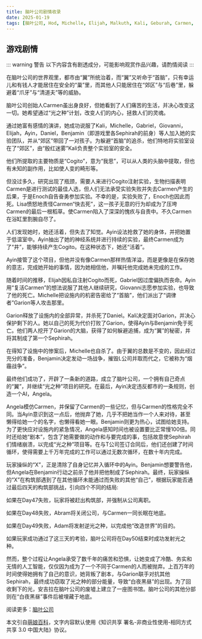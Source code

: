 ```yaml
---
title: 脑叶公司剧情收录
date: 2025-01-19
tags: [脑叶公司, Hod, Michelle, Elijah, Malkuth, Kali, Geburah, Carmen, Yesod, Gabriel, Giovanni, Netzach, Daniel, Chesed, Benjamin, Hokma, Garion, Binah, Ayin, X, 主管]
---
```


## 游戏剧情

::: warning 警告
以下内容含有剧透成分，可能影响观赏作品兴趣，请酌情阅读
:::

在脑叶公司的世界观里，都市由“翼”所统治着，而“翼”又听命于“首脑”，只有幸运儿和有钱人才能居住在安全的“巢”里，而其他人只能居住在“郊区”与“后巷”里，躲避着“爪牙”与“清道夫”等的威胁。

脑叶公司创始人Carmen虽出身良好，但她看到了人们痛苦的生活，并决心改变这一切。她希望通过“光之种”计划，改变人们的内心，拯救人们的灵魂。

通过她富有感情的演讲，她成功说服了Kali，Michelle，Gabriel，Giovanni，Elijah，Ayin，Daniel，Benjamin（即游戏里各Sephirah的前身）等人加入她的实验团队，并从“郊区”带回了一对孩子。为躲避“首脑”的追杀，他们特地将实验室设在了“郊区”，由“殷红迷雾”Kali负责整个实验室的安全。

他们所提取的主要物质是“Cogito”，意为“我思”，可以从人类的头脑中提取，但也有未知的副作用，比如使人变的畸形等。

但没过多久，研究出现了瓶颈，需要人来进行Cogito注射实验，生物扫描表明Carmen是进行测试的最佳人选，但人们无法承受实验失败并失去Carmen产生的后果，于是Enoch自告奋勇参加实验。不幸的是，实验失败了，Enoch也因此而死。Lisa愤怒地责怪Carmen“快去死”，这一孩子无意的行为却成为了压垮Carmen的最后一根稻草。使Carmen陷入了深深的愧疚与自责中。不久Carmen在浴缸里割腕自尽了。

人们发现她时，她还活着，但失去了知觉。Ayin设法抢救了她的身体，并把她置于低温室中。Ayin抽出了她的神经系统并进行持续的实验，最终Carmen成为了“井”，能够持续产生Cogito。在这种状态下，她还“活着”。

Ayin接管了这个项目，但他并没有像Carmen那样热情洋溢，而是更像是在保存她的意志，完成她开始的事情，因为她相信他，并嘱托他完成她未完成的工作。

随着时间的推移，Elijah因私自注射Cogito而死，Gabriel因过度偏执而丧命。Ayin用“复活Carmen”的想法说服了其他人继续研究，Giovanni志愿参加实验，也导致了他的死亡。Michelle把设施内的机密告密给了“首脑”，他们派出了“调律者”Garion等人攻击那里。

Garion释放了设施内的全部异常，并杀死了Daniel。Kali决定面对Garion，并决心保护剩下的人。她以自己的死为代价打败了Garion，使得Ayin与Benjamin免于死亡。他们两人挖开了Garion的大脑，获得了如何躲避追捕，成为“翼”的秘密，并将其制成了第一个Sephirah。

在得知了设施中的惨案后，Michelle也自杀了。由于翼的总数是不变的，因此经过充分的准备，Benjamin决定发动一场战争，摧毁L公司并取而代之，它被称为“烟霾战争”。

最终他们成功了，开辟了一条新的道路，成立了脑叶公司，一个拥有自己奇点的“翼”，并继续“光之种”项目的研究。在最后，Ayin决定违反都市的一条规则，创造一个AI，Angela。

Angela模仿Carmen，并保留了Carmen的一些记忆，但与Carmen的性格完全不同。当Ayin意识到这一点后，他抛弃了她，几乎不把她当作一个人来对待，甚至懒得给她一个的名字，也懒得看她一眼。Benjamin则更为热心，试图给她支持。为了更快应对设施内的紧急情况，Angela感知时间也被设置要比正常慢100倍。同时还给她“剧本”，包含了她需要做的动作和与要完成的事，包括故意使Sephirah们情绪崩溃，以完成“光之种”项目等。在与T公司签订合同后，他们还创建了时间循环，使得需要上千万年完成的工作可以通过无数次循环，在数十年内完成。

玩家操纵的“X”，正是清除了自身记忆并入循环中的Ayin。Benjamin想要警告他，但Angela在Benjamin行动之前杀了他并把他制成了Sephirah。最终，玩家操纵的“X”在构筑部遇到了在其他循环未能通过而失败的其他“自己”，根据玩家能否通过最后四天的构筑部挑战，引向四个不同的结局:

如果在Day47失败，玩家将被赶出构筑部，并强制从公司离职。

如果在Day48失败，Abram将关闭公司，与Carmen一同长眠在地底。

如果在Day49失败，Adam将发射逆光之种，以完成他“改造世界”的目的。

如果玩家成功通过了这三天的考验，脑叶公司将在Day50结束时成功发射光之种。

然而，整个过程让Angela承受了数千年的痛苦和恐惧，让她变成了冷酷、务实和无情的人工智能，仅仅因为成为了一个不同于Carmen的人而被抛弃。上百万年的时间使得她拥有了自己的意识，她背叛了剧本，与Garion联手对抗其他Sephirah，最终成功窃取了光之种的部分能量，导致“白夜黑昼”的出现。为了回收剩下的光，安吉拉在脑叶公司的废墟上建立了一座图书馆。脑叶公司的其他分部则在“白夜黑昼”事件后被埋藏于地底。

阅读更多：[脑叶公司](https://mzh.moegirl.org.cn/%E8%84%91%E5%8F%B6%E5%85%AC%E5%8F%B8)

本文引自[萌娘百科](https://mzh.moegirl.org.cn)，文字内容默认使用《知识共享 署名-非商业性使用-相同方式共享 3.0 中国大陆》协议。
